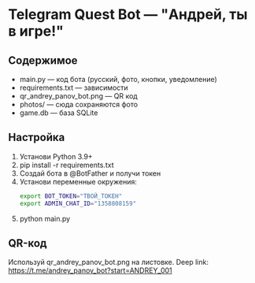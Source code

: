 # Telegram Quest Bot — "Андрей, ты в игре!"

## Содержимое
- main.py — код бота (русский, фото, кнопки, уведомление)
- requirements.txt — зависимости
- qr_andrey_panov_bot.png — QR код
- photos/ — сюда сохраняются фото
- game.db — база SQLite

## Настройка
1. Установи Python 3.9+
2. pip install -r requirements.txt
3. Создай бота в @BotFather и получи токен
4. Установи переменные окружения:
   ```bash
   export BOT_TOKEN="ТВОЙ_ТОКЕН"
   export ADMIN_CHAT_ID="1358808159"
   ```
5. python main.py

## QR-код
Используй qr_andrey_panov_bot.png на листовке.
Deep link: https://t.me/andrey_panov_bot?start=ANDREY_001
